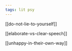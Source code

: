 ```yaml
---
tags: lit psy
---
```


 
[[do-not-lie-to-yourself]]

[[elaborate-vs-clear-speech]]

[[unhappy-in-their-own-way]]